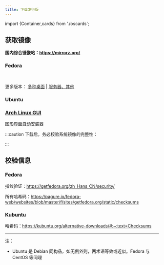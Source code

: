 ```yaml
---
title: 下载发行版
---
```


import {Container,cards} from './oscards';

## 获取镜像

**国内综合镜像站：https://mirrorz.org/**

### Fedora

<Container>
    <cards.FedoraWorkstation />
    <cards.FedoraKdePlasma />
</Container>

<br/>

更多版本：
[多种桌面](https://spins.fedoraproject.org/zh_Hans_CN/) |
[服务器、其他](https://getfedora.org/zh_Hans_CN/server/download/)

### Ubuntu

<Container>
    <cards.Ubuntu />
    <cards.Kubuntu />
</Container>

### [Arch Linux GUI](https://archlinuxgui.in/)

<p><a className="button button--lg button--primary" target="_blank"
href="https://mirrorz.org/os/ArchLinuxGUI">
图形界面自动安装器
</a></p>

:::caution 下载后，务必校验系统镜像的完整性：

:::

## 校验信息

### Fedora

指纹验证：https://getfedora.org/zh_Hans_CN/security/

所有哈希码：https://pagure.io/fedora-web/websites/blob/master/f/sites/getfedora.org/static/checksums

### Kubuntu

哈希码：https://kubuntu.org/alternative-downloads/#:~:text=Checksums

---

注：

- Ubuntu 是 Debian 同构品，如无例外则，两术语等效或近似。Fedora 与 CentOS 等同理
